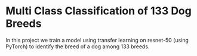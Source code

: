 # Multi Class Classification of 133 Dog Breeds

In this project we train a model using transfer learning on resnet-50 (using PyTorch) to identify the breed of a dog among 133 breeds.
